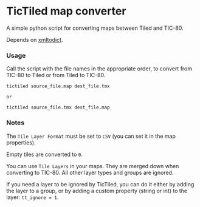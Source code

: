 # TicTiled map converter

A simple python script for converting maps between Tiled and TIC-80. 

Depends on [xmltodict](https://github.com/martinblech/xmltodict).

### Usage

Call the script with the file names in the appropriate order, to convert from TIC-80 to Tiled or from Tiled to TIC-80. 

```
tictiled source_file.map dest_file.tmx

or 

tictiled source_file.tmx dest_file.map
```

### Notes

The `Tile Layer Format` must be set to `CSV` (you can set it in the map properties). 

Empty tiles are converted to `0`.

You can use `Tile Layers` in your maps. They are merged down when converting to TIC-80. All other layer types and groups are ignored.

If you need a layer to be ignored by TicTiled, you can do it either by adding the layer to a group, or by adding a custom property (string or int) to the layer: `tt_ignore = 1`.




